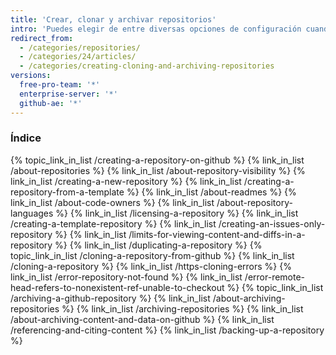 ```yaml
---
title: 'Crear, clonar y archivar repositorios'
intro: 'Puedes elegir de entre diversas opciones de configuración cuando creas o clonas un repositorio. También puedes utilizar repositorios para archivar contenido y datos en {% data variables.product.prodname_dotcom %}.'
redirect_from:
  - /categories/repositories/
  - /categories/24/articles/
  - /categories/creating-cloning-and-archiving-repositories
versions:
  free-pro-team: '*'
  enterprise-server: '*'
  github-ae: '*'
---
```



### Índice

{% topic_link_in_list /creating-a-repository-on-github %}
    {% link_in_list /about-repositories %}
    {% link_in_list /about-repository-visibility %}
    {% link_in_list /creating-a-new-repository %}
    {% link_in_list /creating-a-repository-from-a-template %}
    {% link_in_list /about-readmes %}
    {% link_in_list /about-code-owners %}
    {% link_in_list /about-repository-languages %}
    {% link_in_list /licensing-a-repository %}
    {% link_in_list /creating-a-template-repository %}
    {% link_in_list /creating-an-issues-only-repository %}
    {% link_in_list /limits-for-viewing-content-and-diffs-in-a-repository %}
    {% link_in_list /duplicating-a-repository %}
{% topic_link_in_list /cloning-a-repository-from-github %}
    {% link_in_list /cloning-a-repository %}
    {% link_in_list /https-cloning-errors %}
    {% link_in_list /error-repository-not-found %}
    {% link_in_list /error-remote-head-refers-to-nonexistent-ref-unable-to-checkout %}
{% topic_link_in_list /archiving-a-github-repository %}
    {% link_in_list /about-archiving-repositories %}
    {% link_in_list /archiving-repositories %}
    {% link_in_list /about-archiving-content-and-data-on-github %}
    {% link_in_list /referencing-and-citing-content %}
    {% link_in_list /backing-up-a-repository %}
